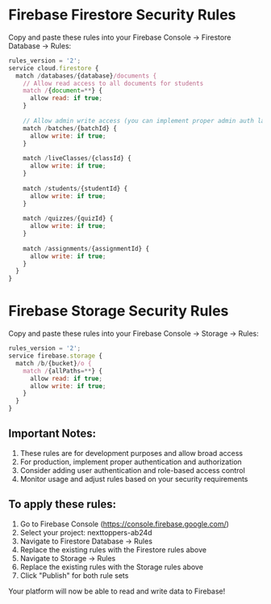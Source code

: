 # Firebase Firestore Security Rules

Copy and paste these rules into your Firebase Console -> Firestore Database -> Rules:

```javascript
rules_version = '2';
service cloud.firestore {
  match /databases/{database}/documents {
    // Allow read access to all documents for students
    match /{document=**} {
      allow read: if true;
    }
    
    // Allow admin write access (you can implement proper admin auth later)
    match /batches/{batchId} {
      allow write: if true;
    }
    
    match /liveClasses/{classId} {
      allow write: if true;
    }
    
    match /students/{studentId} {
      allow write: if true;
    }
    
    match /quizzes/{quizId} {
      allow write: if true;
    }
    
    match /assignments/{assignmentId} {
      allow write: if true;
    }
  }
}
```

# Firebase Storage Security Rules

Copy and paste these rules into your Firebase Console -> Storage -> Rules:

```javascript
rules_version = '2';
service firebase.storage {
  match /b/{bucket}/o {
    match /{allPaths=**} {
      allow read: if true;
      allow write: if true;
    }
  }
}
```

## Important Notes:

1. These rules are for development purposes and allow broad access
2. For production, implement proper authentication and authorization
3. Consider adding user authentication and role-based access control
4. Monitor usage and adjust rules based on your security requirements

## To apply these rules:

1. Go to Firebase Console (https://console.firebase.google.com/)
2. Select your project: nexttoppers-ab24d
3. Navigate to Firestore Database -> Rules
4. Replace the existing rules with the Firestore rules above
5. Navigate to Storage -> Rules  
6. Replace the existing rules with the Storage rules above
7. Click "Publish" for both rule sets

Your platform will now be able to read and write data to Firebase!
